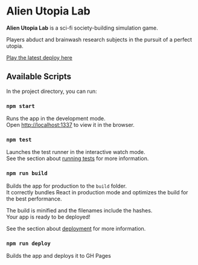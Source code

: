 # Alien Utopia Lab

**Alien Utopia Lab** is a sci-fi society-building simulation game.

Players abduct and brainwash research subjects in the pursuit of a perfect utopia.

[Play the latest deploy here](https://alexreeser.dev/socsim/)

## Available Scripts

In the project directory, you can run:

### `npm start`

Runs the app in the development mode.<br />
Open [http://localhost:1337](http://localhost:1337) to view it in the browser.

### `npm test`

Launches the test runner in the interactive watch mode.<br />
See the section about [running tests](https://facebook.github.io/create-react-app/docs/running-tests) for more information.

### `npm run build`

Builds the app for production to the `build` folder.<br />
It correctly bundles React in production mode and optimizes the build for the best performance.

The build is minified and the filenames include the hashes.<br />
Your app is ready to be deployed!

See the section about [deployment](https://facebook.github.io/create-react-app/docs/deployment) for more information.

### `npm run deploy`

Builds the app and deploys it to GH Pages
